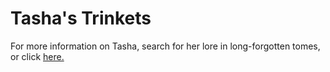 # Tasha's Trinkets

For more information on Tasha, search for her lore in long-forgotten tomes, or click [here.](https://dnd.wizards.com/lore/tasha)
